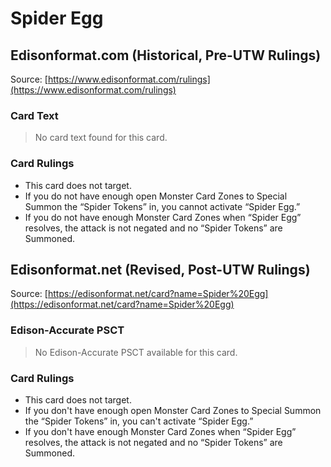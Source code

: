 # Spider Egg

## Edisonformat.com (Historical, Pre-UTW Rulings)

Source: [https://www.edisonformat.com/rulings](https://www.edisonformat.com/rulings)

### Card Text

> No card text found for this card.

### Card Rulings

*   This card does not target.
*   If you do not have enough open Monster Card Zones to Special Summon the “Spider Tokens” in, you cannot activate “Spider Egg.”
*   If you do not have enough Monster Card Zones when “Spider Egg” resolves, the attack is not negated and no “Spider Tokens” are Summoned.

## Edisonformat.net (Revised, Post-UTW Rulings)

Source: [https://edisonformat.net/card?name=Spider%20Egg](https://edisonformat.net/card?name=Spider%20Egg)

### Edison-Accurate PSCT

> No Edison-Accurate PSCT available for this card.

### Card Rulings

*   This card does not target.
*   If you don't have enough open Monster Card Zones to Special Summon the “Spider Tokens” in, you can't activate “Spider Egg.”
*   If you don't have enough Monster Card Zones when “Spider Egg” resolves, the attack is not negated and no “Spider Tokens” are Summoned.
            